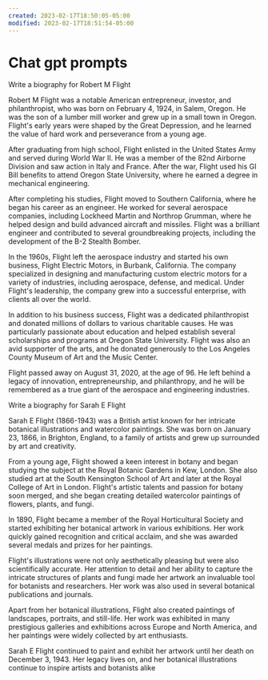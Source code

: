 ```yaml
---
created: 2023-02-17T18:50:05-05:00
modified: 2023-02-17T18:51:54-05:00
---
```


# Chat gpt prompts

Write a biography for Robert M Flight

Robert M Flight was a notable American entrepreneur, investor, and philanthropist, who was born on February 4, 1924, in Salem, Oregon. He was the son of a lumber mill worker and grew up in a small town in Oregon. Flight's early years were shaped by the Great Depression, and he learned the value of hard work and perseverance from a young age.

After graduating from high school, Flight enlisted in the United States Army and served during World War II. He was a member of the 82nd Airborne Division and saw action in Italy and France. After the war, Flight used his GI Bill benefits to attend Oregon State University, where he earned a degree in mechanical engineering.

After completing his studies, Flight moved to Southern California, where he began his career as an engineer. He worked for several aerospace companies, including Lockheed Martin and Northrop Grumman, where he helped design and build advanced aircraft and missiles. Flight was a brilliant engineer and contributed to several groundbreaking projects, including the development of the B-2 Stealth Bomber.

In the 1960s, Flight left the aerospace industry and started his own business, Flight Electric Motors, in Burbank, California. The company specialized in designing and manufacturing custom electric motors for a variety of industries, including aerospace, defense, and medical. Under Flight's leadership, the company grew into a successful enterprise, with clients all over the world.

In addition to his business success, Flight was a dedicated philanthropist and donated millions of dollars to various charitable causes. He was particularly passionate about education and helped establish several scholarships and programs at Oregon State University. Flight was also an avid supporter of the arts, and he donated generously to the Los Angeles County Museum of Art and the Music Center.

Flight passed away on August 31, 2020, at the age of 96. He left behind a legacy of innovation, entrepreneurship, and philanthropy, and he will be remembered as a true giant of the aerospace and engineering industries.



Write a biography for Sarah E Flight

Sarah E Flight (1866-1943) was a British artist known for her intricate botanical illustrations and watercolor paintings. She was born on January 23, 1866, in Brighton, England, to a family of artists and grew up surrounded by art and creativity.

From a young age, Flight showed a keen interest in botany and began studying the subject at the Royal Botanic Gardens in Kew, London. She also studied art at the South Kensington School of Art and later at the Royal College of Art in London. Flight's artistic talents and passion for botany soon merged, and she began creating detailed watercolor paintings of flowers, plants, and fungi.

In 1890, Flight became a member of the Royal Horticultural Society and started exhibiting her botanical artwork in various exhibitions. Her work quickly gained recognition and critical acclaim, and she was awarded several medals and prizes for her paintings.

Flight's illustrations were not only aesthetically pleasing but were also scientifically accurate. Her attention to detail and her ability to capture the intricate structures of plants and fungi made her artwork an invaluable tool for botanists and researchers. Her work was also used in several botanical publications and journals.

Apart from her botanical illustrations, Flight also created paintings of landscapes, portraits, and still-life. Her work was exhibited in many prestigious galleries and exhibitions across Europe and North America, and her paintings were widely collected by art enthusiasts.

Sarah E Flight continued to paint and exhibit her artwork until her death on December 3, 1943. Her legacy lives on, and her botanical illustrations continue to inspire artists and botanists alike
